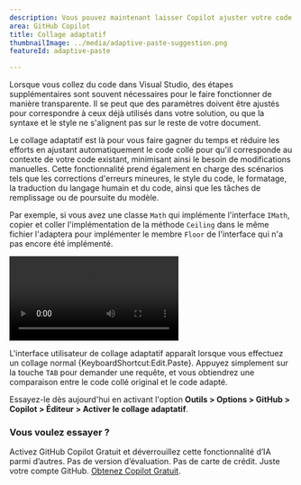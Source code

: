 ```yaml
---
description: Vous pouvez maintenant laisser Copilot ajuster votre code collé pour qu'il s'adapte au contexte de votre code existant.
area: GitHub Copilot
title: Collage adaptatif
thumbnailImage: ../media/adaptive-paste-suggestion.png
featureId: adaptive-paste

---
```



Lorsque vous collez du code dans Visual Studio, des étapes supplémentaires sont souvent nécessaires pour le faire fonctionner de manière transparente. Il se peut que des paramètres doivent être ajustés pour correspondre à ceux déjà utilisés dans votre solution, ou que la syntaxe et le style ne s'alignent pas sur le reste de votre document.

Le collage adaptatif est là pour vous faire gagner du temps et réduire les efforts en ajustant automatiquement le code collé pour qu'il corresponde au contexte de votre code existant, minimisant ainsi le besoin de modifications manuelles. Cette fonctionnalité prend également en charge des scénarios tels que les corrections d'erreurs mineures, le style du code, le formatage, la traduction du langage humain et du code, ainsi que les tâches de remplissage ou de poursuite du modèle.

Par exemple, si vous avez une classe `Math` qui implémente l'interface `IMath`, copier et coller l'implémentation de la méthode `Ceiling` dans le même fichier l'adaptera pour implémenter le membre `Floor` de l'interface qui n'a pas encore été implémenté.

![Adapter la méthode collée pour compléter l'interface](../media/adaptive-paste-complete-interface.mp4)

L'interface utilisateur de collage adaptatif apparaît lorsque vous effectuez un collage normal {KeyboardShortcut:Edit.Paste}. Appuyez simplement sur la touche `TAB` pour demander une requête, et vous obtiendrez une comparaison entre le code collé original et le code adapté.

Essayez-le dès aujourd'hui en activant l'option **Outils > Options > GitHub > Copilot > Éditeur > Activer le collage adaptatif**.

### Vous voulez essayer ?
Activez GitHub Copilot Gratuit et déverrouillez cette fonctionnalité d’IA parmi d’autres.
 Pas de version d’évaluation. Pas de carte de crédit. Juste votre compte GitHub. [Obtenez Copilot Gratuit](https://github.com/settings/copilot).
